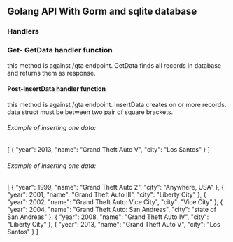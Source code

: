 ## Golang API With Gorm and sqlite database
### Handlers
### Get- GetData handler function
this method is against /gta endpoint.
GetData finds all records in database and returns them as response.
#### Post-InsertData handler function
this method is against /gta endpoint.
InsertData creates on or more records.
data struct must be between two pair of square brackets.
###### Example of inserting one data:
[
	{
		"year": 2013,
		"name": "Grand Theft Auto V",
		"city": "Los Santos"
	}
]
###### Example of inserting one data:
[
	{
		"year": 1999,
		"name": "Grand Theft Auto 2",
		"city": "Anywhere, USA"
	},
	{
		"year": 2001,
		"name": "Grand Theft Auto III",
		"city": "Liberty City"
	},
	{
		"year": 2002,
		"name": "Grand Theft Auto: Vice City",
		"city": "Vice City"
	},
	{
		"year": 2004,
		"name": "Grand Theft Auto: San Andreas",
		"city": "state of San Andreas"
	},
	{
		"year": 2008,
		"name": "Grand Theft Auto IV",
		"city": "Liberty City"
	},
	{
		"year": 2013,
		"name": "Grand Theft Auto V",
		"city": "Los Santos"
	}
]
